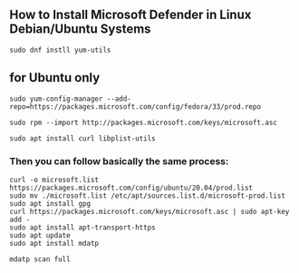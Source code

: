 ## How to Install Microsoft Defender in Linux Debian/Ubuntu Systems

```
sudo dnf instll yum-utils
```

## for Ubuntu only
```
sudo yum-config-manager --add-repo=https://packages.microsoft.com/config/fedora/33/prod.repo
```

```
sudo rpm --import http://packages.microsoft.com/keys/microsoft.asc
```

```
sudo apt install curl libplist-utils
```

### Then you can follow basically the same process:

```
curl -o microsoft.list https://packages.microsoft.com/config/ubuntu/20.04/prod.list
sudo mv ./microsoft.list /etc/apt/sources.list.d/microsoft-prod.list
sudo apt install gpg
curl https://packages.microsoft.com/keys/microsoft.asc | sudo apt-key add -
sudo apt install apt-transport-https
sudo apt update
sudo apt install mdatp
```

```
mdatp scan full
```